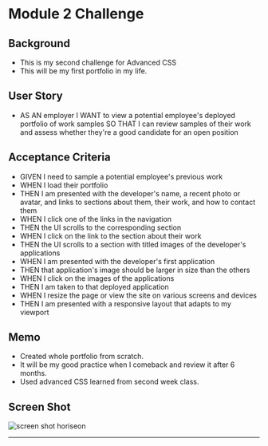 # Module 2 Challenge

## Background
* This is my second challenge for Advanced CSS
* This will be my first portfolio in my life.


## User Story
* AS AN employer
I WANT to view a potential employee's deployed portfolio of work samples
SO THAT I can review samples of their work and assess whether they're a good candidate for an open position

## Acceptance Criteria

* GIVEN I need to sample a potential employee's previous work
* WHEN I load their portfolio
* THEN I am presented with the developer's name, a recent photo or avatar, and links to sections about them, their work, and how to contact them
* WHEN I click one of the links in the navigation
* THEN the UI scrolls to the corresponding section
* WHEN I click on the link to the section about their work
* THEN the UI scrolls to a section with titled images of the developer's applications
* WHEN I am presented with the developer's first application
* THEN that application's image should be larger in size than the others
* WHEN I click on the images of the applications
* THEN I am taken to that deployed application
* WHEN I resize the page or view the site on various screens and devices
* THEN I am presented with a responsive layout that adapts to my viewport


## Memo
* Created whole portfolio from scratch.
* It will be my good practice when I comeback and review it after 6 months.
* Used advanced CSS learned from second week class.


## Screen Shot
![screen shot horiseon](https://user-images.githubusercontent.com/108561728/182993740-c8267cc5-daa1-4531-bcc5-66279271bba5.png)


---